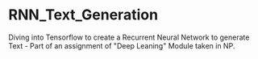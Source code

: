 # RNN_Text_Generation
Diving into Tensorflow to create a Recurrent Neural Network to generate Text - Part of an assignment of "Deep Leaning" Module taken in NP.
